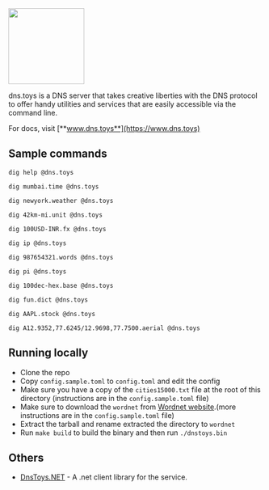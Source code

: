 <img width="150" src="https://user-images.githubusercontent.com/547147/171995179-b9d2faae-d659-4260-99df-04c62c171f6f.png" />

dns.toys is a DNS server that takes creative liberties with the DNS protocol to offer handy utilities and services that are easily accessible via the command line.

For docs, visit [**www.dns.toys**](https://www.dns.toys)

## Sample commands

```shell
dig help @dns.toys

dig mumbai.time @dns.toys

dig newyork.weather @dns.toys

dig 42km-mi.unit @dns.toys

dig 100USD-INR.fx @dns.toys

dig ip @dns.toys

dig 987654321.words @dns.toys

dig pi @dns.toys

dig 100dec-hex.base @dns.toys

dig fun.dict @dns.toys

dig AAPL.stock @dns.toys

dig A12.9352,77.6245/12.9698,77.7500.aerial @dns.toys
```

## Running locally

- Clone the repo
- Copy `config.sample.toml` to `config.toml` and edit the config
- Make sure you have a copy of the `cities15000.txt` file at the root of this directory (instructions are in the `config.sample.toml` file)
- Make sure to download the `wordnet` from [Wordnet website](https://wordnetcode.princeton.edu/3.0/WNdb-3.0.tar.gz).(more instructions are in the `config.sample.toml` file)
- Extract the tarball and rename extracted the directory to `wordnet`
- Run `make build` to build the binary and then run `./dnstoys.bin`

## Others

- [DnsToys.NET](https://github.com/fatihdgn/DnsToys.NET) - A .net client library for the service.
